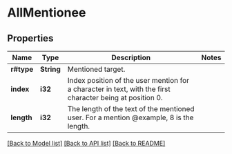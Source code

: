 # AllMentionee

## Properties

Name | Type | Description | Notes
------------ | ------------- | ------------- | -------------
**r#type** | **String** | Mentioned target. | 
**index** | **i32** | Index position of the user mention for a character in text, with the first character being at position 0. | 
**length** | **i32** | The length of the text of the mentioned user. For a mention @example, 8 is the length. | 

[[Back to Model list]](../README.md#documentation-for-models) [[Back to API list]](../README.md#documentation-for-api-endpoints) [[Back to README]](../README.md)


